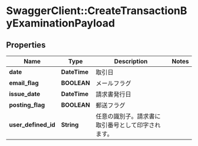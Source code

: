 # SwaggerClient::CreateTransactionByExaminationPayload

## Properties
Name | Type | Description | Notes
------------ | ------------- | ------------- | -------------
**date** | **DateTime** | 取引日 | 
**email_flag** | **BOOLEAN** | メールフラグ | 
**issue_date** | **DateTime** | 請求書発行日 | 
**posting_flag** | **BOOLEAN** | 郵送フラグ | 
**user_defined_id** | **String** | 任意の識別子。請求書に取引番号として印字されます。 | 


